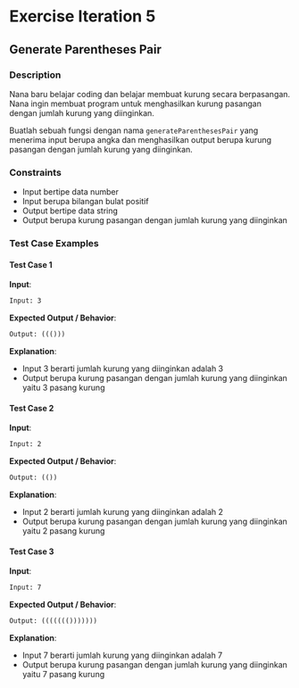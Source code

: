 # Exercise Iteration 5

## Generate Parentheses Pair

### Description

Nana baru belajar coding dan belajar membuat kurung secara berpasangan. Nana ingin membuat program untuk menghasilkan kurung pasangan dengan jumlah kurung yang diinginkan.

Buatlah sebuah fungsi dengan nama `generateParenthesesPair` yang menerima input berupa angka dan menghasilkan output berupa kurung pasangan dengan jumlah kurung yang diinginkan.

### Constraints

- Input bertipe data number
- Input berupa bilangan bulat positif
- Output bertipe data string
- Output berupa kurung pasangan dengan jumlah kurung yang diinginkan

### Test Case Examples

#### Test Case 1

**Input**:

```txt
Input: 3
```

**Expected Output / Behavior**:

```txt
Output: ((()))
```

**Explanation**:

- Input 3 berarti jumlah kurung yang diinginkan adalah 3
- Output berupa kurung pasangan dengan jumlah kurung yang diinginkan yaitu 3 pasang kurung

#### Test Case 2

**Input**:

```txt
Input: 2
```

**Expected Output / Behavior**:

```txt
Output: (())
```

**Explanation**:

- Input 2 berarti jumlah kurung yang diinginkan adalah 2
- Output berupa kurung pasangan dengan jumlah kurung yang diinginkan yaitu 2 pasang kurung

#### Test Case 3

**Input**:

```txt
Input: 7
```

**Expected Output / Behavior**:

```txt
Output: ((((((()))))))
```

**Explanation**:

- Input 7 berarti jumlah kurung yang diinginkan adalah 7
- Output berupa kurung pasangan dengan jumlah kurung yang diinginkan yaitu 7 pasang kurung
